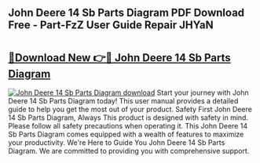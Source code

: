 ## John Deere 14 Sb Parts Diagram PDF Download Free - Part-FzZ User Guide Repair JHYaN

# <h2><a href="http://dfkn86d.blite.top/?on=John+Deere+14+Sb+Parts+Diagram">🔗Download New 👉🔴 John Deere 14 Sb Parts Diagram</a></h2>

[![John Deere 14 Sb Parts Diagram download](https://i.imgur.com/lujVjoI.png)](http://dfkn86d.blite.top/?on=John+Deere+14+Sb+Parts+Diagram)
Start your journey with John Deere 14 Sb Parts Diagram today! This user manual provides a detailed guide to help you get the most out of your product. Safety First John Deere 14 Sb Parts Diagram, Always This product is designed with safety in mind. Please follow all safety precautions when operating it. This John Deere 14 Sb Parts Diagram comes equipped with a wealth of features to maximize your productivity. We're Here to Guide You John Deere 14 Sb Parts Diagram. We are committed to providing you with comprehensive support.
